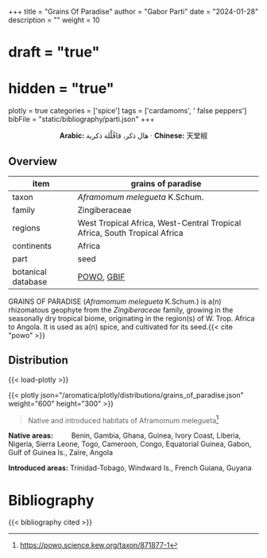 +++
title = "Grains Of Paradise"
author = "Gabor Parti"
date = "2024-01-28"
description = ""
weight = 10
# draft = "true"
# hidden = "true"
plotly = true
categories = ['spice']
tags = ['cardamoms', ' false peppers']
bibFile = "static/bibliography/parti.json"
+++



[<i class="fab fa-wikipedia-w"></i>](https://en.wikipedia.org/wiki/Aframomum_melegueta)

<center>

**Arabic:** <span class="arabic-text" dir="rtl">هال ذكر، قاقُلَّلة ذكرية</span> · **Chinese:** <span class="traditional-chinese-text">天堂椒</span>

</center>

## Overview

|       item       |                                                grains of paradise                                               |
|------------------|-----------------------------------------------------------------------------------------------------------------|
|       taxon      |                                          *Aframomum melegueta* K.Schum.                                         |
|      family      |                                                  Zingiberaceae                                                  |
|      regions     |                    West Tropical Africa, West-Central Tropical Africa, South Tropical Africa                    |
|    continents    |                                                      Africa                                                     |
|       part       |                                                       seed                                                      |
|botanical database|[POWO](https://powo.science.kew.org/taxon/871877-1), [GBIF](http://www.theplantlist.org/tpl1.1/record/kew-218399)|

GRAINS OF PARADISE (*Aframomum melegueta* K.Schum.) is a(n) rhizomatous geophyte from the *Zingiberaceae* family, growing in the seasonally dry tropical biome, originating in the region(s) of W. Trop. Africa to Angola. It is used as a(n)  spice, and cultivated for its seed.{{< cite "powo" >}}



## Distribution

{{< load-plotly >}}

{{< plotly json="/aromatica/plotly/distributions/grains_of_paradise.json" weight="600" height="300" >}}

>Native and introduced habitats of Aframomum melegueta[^powo]

[^powo]: https://powo.science.kew.org/taxon/871877-1

<p style="text-align:left;">

**Native areas:** &ensp; &ensp; &ensp; Benin, Gambia, Ghana, Guinea, Ivory Coast, Liberia, Nigeria, Sierra Leone, Togo, Cameroon, Congo, Equatorial Guinea, Gabon, Gulf of Guinea Is., Zaïre, Angola

**Introduced areas:** Trinidad-Tobago, Windward Is., French Guiana, Guyana

</p>



# Bibliography

{{< bibliography cited >}}

